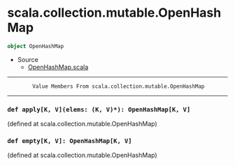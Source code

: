 
#                     scala.collection.mutable.OpenHashMap                     #

```scala
object OpenHashMap
```

* Source
  * [OpenHashMap.scala](https://github.com/scala/scala/tree/6d09a1ba5f/src/library/scala/collection/mutable/OpenHashMap.scala#L1)


--------------------------------------------------------------------------------
            Value Members From scala.collection.mutable.OpenHashMap
--------------------------------------------------------------------------------


### `def apply[K, V](elems: (K, V)*): OpenHashMap[K, V]`                     ###

(defined at scala.collection.mutable.OpenHashMap)


### `def empty[K, V]: OpenHashMap[K, V]`                                     ###
(defined at scala.collection.mutable.OpenHashMap)
